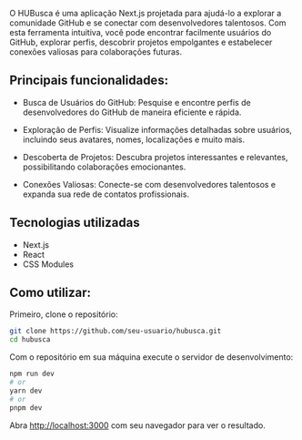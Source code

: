 O HUBusca é uma aplicação Next.js projetada para ajudá-lo a explorar a comunidade GitHub e se conectar com desenvolvedores talentosos. Com esta ferramenta intuitiva, você pode encontrar facilmente usuários do GitHub, explorar perfis, descobrir projetos empolgantes e estabelecer conexões valiosas para colaborações futuras.

## Principais funcionalidades:

- Busca de Usuários do GitHub: Pesquise e encontre perfis de desenvolvedores do GitHub de maneira eficiente e rápida.

- Exploração de Perfis: Visualize informações detalhadas sobre usuários, incluindo seus avatares, nomes, localizações e muito mais.

- Descoberta de Projetos: Descubra projetos interessantes e relevantes, possibilitando colaborações emocionantes.

- Conexões Valiosas: Conecte-se com desenvolvedores talentosos e expanda sua rede de contatos profissionais.

## Tecnologias utilizadas

- Next.js
- React
- CSS Modules

## Como utilizar:

Primeiro, clone o repositório:

```bash
git clone https://github.com/seu-usuario/hubusca.git
cd hubusca
```

Com o repositório em sua máquina execute o servidor de desenvolvimento:

```bash
npm run dev
# or
yarn dev
# or
pnpm dev
```

Abra [http://localhost:3000](http://localhost:3000) com seu navegador para ver o resultado.


